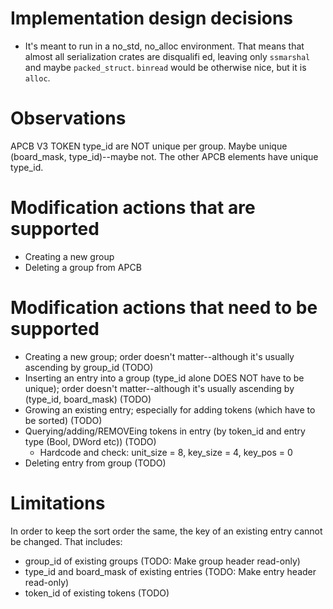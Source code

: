 # Implementation design decisions

* It's meant to run in a no_std, no_alloc environment.  That means that almost all serialization crates are disqualifi
ed, leaving only `ssmarshal` and maybe `packed_struct`.  `binread` would be otherwise nice, but it is `alloc`.

# Observations

APCB V3 TOKEN type_id are NOT unique per group.  Maybe unique (board_mask, type_id)--maybe not.
The other APCB elements have unique type_id.

# Modification actions that are supported

* Creating a new group
* Deleting a group from APCB

# Modification actions that need to be supported

* Creating a new group; order doesn't matter--although it's usually ascending by group_id (TODO)
* Inserting an entry into a group (type_id alone DOES NOT have to be unique); order doesn't matter--although it's usually ascending by (type_id, board_mask) (TODO)
* Growing an existing entry; especially for adding tokens (which have to be sorted) (TODO)
* Querying/adding/REMOVEing tokens in entry (by token_id and entry type (Bool, DWord etc)) (TODO)
  * Hardcode and check: unit_size = 8, key_size = 4, key_pos = 0
* Deleting entry from group (TODO)

# Limitations

In order to keep the sort order the same, the key of an existing entry cannot be changed. That includes:

* group_id of existing groups (TODO: Make group header read-only)
* type_id and board_mask of existing entries (TODO: Make entry header read-only)
* token_id of existing tokens (TODO)
